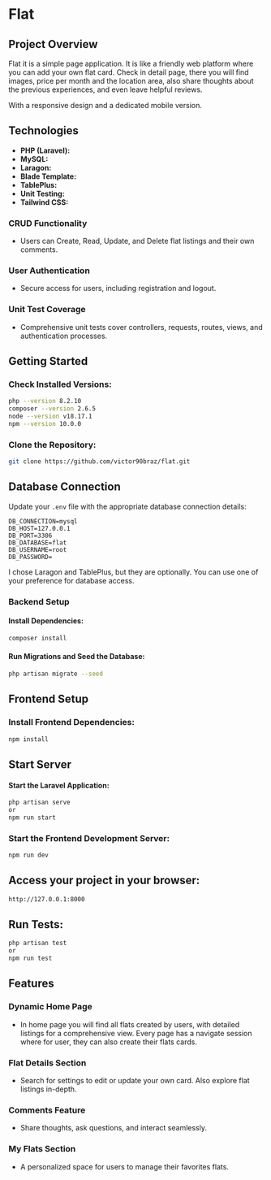 # Flat

## Project Overview

Flat it is a simple page application. It is like a friendly web platform where you can add your own flat card. Check in detail page, there you will find images, price per month and the location area, also share thoughts about the previous experiences, and even leave helpful reviews.

With a responsive design and a dedicated mobile version.

## Technologies

-   **PHP (Laravel):**
-   **MySQL:**
-   **Laragon:**
-   **Blade Template:**
-   **TablePlus:**
-   **Unit Testing:**
-   **Tailwind CSS:**

### CRUD Functionality

-   Users can Create, Read, Update, and Delete flat listings and their own comments.

### User Authentication

-   Secure access for users, including registration and logout.

### Unit Test Coverage

-   Comprehensive unit tests cover controllers, requests, routes, views, and authentication processes.

## Getting Started

### Check Installed Versions:

```bash
php --version 8.2.10
composer --version 2.6.5
node --version v18.17.1
npm --version 10.0.0
```

### Clone the Repository:

```bash
git clone https://github.com/victor90braz/flat.git
```

## Database Connection

Update your `.env` file with the appropriate database connection details:

```env
DB_CONNECTION=mysql
DB_HOST=127.0.0.1
DB_PORT=3306
DB_DATABASE=flat
DB_USERNAME=root
DB_PASSWORD=
```

I chose Laragon and TablePlus, but they are optionally. You can use one of your preference for database access.

### Backend Setup

#### Install Dependencies:

```bash
composer install
```

#### Run Migrations and Seed the Database:

```bash
php artisan migrate --seed
```

## Frontend Setup

### Install Frontend Dependencies:

```bash
npm install
```

## Start Server

#### Start the Laravel Application:

```bash
php artisan serve
or
npm run start
```

### Start the Frontend Development Server:

```bash
npm run dev
```

## Access your project in your browser:

```bash
http://127.0.0.1:8000
```

## Run Tests:

```bash
php artisan test
or
npm run test
```

## Features

### Dynamic Home Page

-   In home page you will find all flats created by users, with detailed listings for a comprehensive view.
    Every page has a navigate session where for user, they can also create their flats cards.

### Flat Details Section

-   Search for settings to edit or update your own card. Also explore flat listings in-depth.

### Comments Feature

-   Share thoughts, ask questions, and interact seamlessly.

### My Flats Section

-   A personalized space for users to manage their favorites flats.
